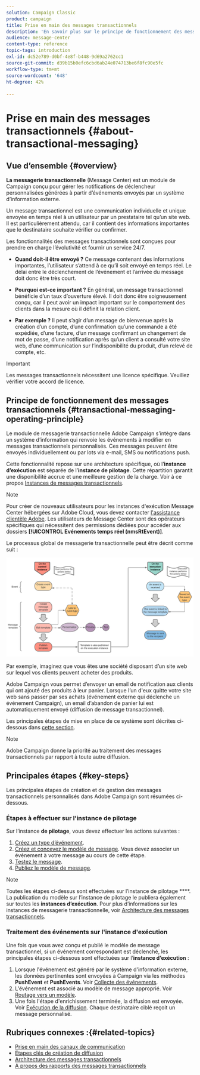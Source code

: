 ```yaml
---
solution: Campaign Classic
product: campaign
title: Prise en main des messages transactionnels
description: 'En savoir plus sur le principe de fonctionnement des messages transactionnels Adobe Campaign Classic et les étapes clés. '
audience: message-center
content-type: reference
topic-tags: introduction
exl-id: dc52e789-d0bf-4e8f-b448-9d69a2762cc1
source-git-commit: d39b15b0efc6cbd6ab24e074713be6f8fc90e5fc
workflow-type: tm+mt
source-wordcount: '648'
ht-degree: 42%

---
```



# Prise en main des messages transactionnels {#about-transactional-messaging}

## Vue d’ensemble {#overview}

**La messagerie transactionnelle**  (Message Center) est un module de Campaign conçu pour gérer les notifications de déclencheur personnalisées générées à partir d’événements envoyés par un système d’information externe.

Un message transactionnel est une communication individuelle et unique envoyée en temps réel à un utilisateur par un prestataire tel qu’un site web. Il est particulièrement attendu, car il contient des informations importantes que le destinataire souhaite vérifier ou confirmer.

Les fonctionnalités des messages transactionnels sont conçues pour prendre en charge l’évolutivité et fournir un service 24/7.

* **Quand doit-il être envoyé ?** Ce message contenant des informations importantes, l’utilisateur s’attend à ce qu’il soit envoyé en temps réel. Le délai entre le déclenchement de l’événement et l’arrivée du message doit donc être très court.

* **Pourquoi est-ce important ?** En général, un message transactionnel bénéficie d’un taux d’ouverture élevé. Il doit donc être soigneusement conçu, car il peut avoir un impact important sur le comportement des clients dans la mesure où il définit la relation client.

* **Par exemple ?** Il peut s’agir d’un message de bienvenue après la création d’un compte, d’une confirmation qu’une commande a été expédiée, d’une facture, d’un message confirmant un changement de mot de passe, d’une notification après qu’un client a consulté votre site web, d’une communication sur l’indisponibilité du produit, d’un relevé de compte, etc.

>[!IMPORTANT]
>
>Les messages transactionnels nécessitent une licence spécifique. Veuillez vérifier votre accord de licence.

<!--Before starting with transactional messaging, make sure you read the corresponding [best practices and limitations]().-->

## Principe de fonctionnement des messages transactionnels {#transactional-messaging-operating-principle}

Le module de messagerie transactionnelle Adobe Campaign s’intègre dans un système d’information qui renvoie les événements à modifier en messages transactionnels personnalisés. Ces messages peuvent être envoyés individuellement ou par lots via e-mail, SMS ou notifications push.

Cette fonctionnalité repose sur une architecture spécifique, où l’**instance d’exécution** est séparée de l’**instance de pilotage**. Cette répartition garantit une disponibilité accrue et une meilleure gestion de la charge. Voir à ce propos [Instances de messages transactionnels](../../message-center/using/transactional-messaging-architecture.md).

>[!NOTE]
>
>Pour créer de nouveaux utilisateurs pour les instances d&#39;exécution Message Center hébergées sur Adobe Cloud, vous devez contacter [l&#39;assistance clientèle Adobe](https://helpx.adobe.com/fr/enterprise/admin-guide.html/enterprise/using/support-for-experience-cloud.ug.html). Les utilisateurs de Message Center sont des opérateurs spécifiques qui nécessitent des permissions dédiées pour accéder aux dossiers **[!UICONTROL Evénements temps réel (nmsRtEvent)]**.

Le processus global de messagerie transactionnelle peut être décrit comme suit :

![](assets/transactional-msg-overview.png)

Par exemple, imaginez que vous êtes une société disposant d’un site web sur lequel vos clients peuvent acheter des produits.

Adobe Campaign vous permet d’envoyer un email de notification aux clients qui ont ajouté des produits à leur panier. Lorsque l’un d&#39;eux quitte votre site web sans passer par ses achats (événement externe qui déclenche un événement Campaign), un email d’abandon de panier lui est automatiquement envoyé (diffusion de message transactionnel).

Les principales étapes de mise en place de ce système sont décrites ci-dessous dans [cette section](#key-steps).

>[!NOTE]
>
>Adobe Campaign donne la priorité au traitement des messages transactionnels par rapport à toute autre diffusion.

## Principales étapes {#key-steps}

Les principales étapes de création et de gestion des messages transactionnels personnalisés dans Adobe Campaign sont résumées ci-dessous.

### Étapes à effectuer sur l’instance de pilotage

Sur l’instance **de pilotage**, vous devez effectuer les actions suivantes :

1. [Créez un type d’événement](../../message-center/using/creating-event-types.md).
1. [Créez et concevez le modèle de message](../../message-center/using/creating-the-message-template.md). Vous devez associer un événement à votre message au cours de cette étape.
1. [Testez le message](../../message-center/using/testing-message-templates.md).
1. [Publiez le modèle de message](../../message-center/using/publishing-message-templates.md).

>[!NOTE]
>
>Toutes les étapes ci-dessus sont effectuées sur l’instance de pilotage ****. La publication du modèle sur l’instance de pilotage le publiera également sur toutes les **instances d’exécution**. Pour plus d’informations sur les instances de messagerie transactionnelle, voir [Architecture des messages transactionnels](../../message-center/using/transactional-messaging-architecture.md).

### Traitement des événements sur l&#39;instance d&#39;exécution

Une fois que vous avez conçu et publié le modèle de message transactionnel, si un événement correspondant est déclenché, les principales étapes ci-dessous sont effectuées sur l’**instance d’exécution** :

1. Lorsque l&#39;événement est généré par le système d&#39;information externe, les données pertinentes sont envoyées à Campaign via les méthodes **PushEvent** et **PushEvents**. Voir [Collecte des événements](#event-collection).
1. L&#39;événement est associé au modèle de message approprié. Voir [Routage vers un modèle](#routing-towards-a-template).
1. Une fois l&#39;étape d&#39;enrichissement terminée, la diffusion est envoyée. Voir [Exécution de la diffusion](../../message-center/using/delivery-execution.md). Chaque destinataire ciblé reçoit un message personnalisé.

## Rubriques connexes :{#related-topics}

* [Prise en main des canaux de communication](../../delivery/using/communication-channels.md)
* [Etapes clés de création de diffusion](../../delivery/using/steps-about-delivery-creation-steps.md)
* [Architecture des messages transactionnels](../../message-center/using/transactional-messaging-architecture.md)
* [A propos des rapports des messages transactionnels](../../message-center/using/about-transactional-messaging-reports.md)
